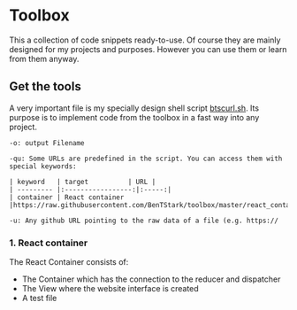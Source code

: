 # Toolbox

This a collection of code snippets ready-to-use. Of course they are mainly designed for my projects and purposes. However you can use them or learn from them anyway.

## Get the tools

A very important file is my specially design shell script [btscurl.sh](../toolbox/btscurl.sh). Its purpose is to implement code from the toolbox in a fast way into any project.

    -o: output Filename
    
    -qu: Some URLs are predefined in the script. You can access them with special keywords:

    | keyword   | target          | URL |
    | --------- |:-----------------:|:-----:|
    | container | React container |https://raw.githubusercontent.com/BenTStark/toolbox/master/react_container/|

    -u: Any github URL pointing to the raw data of a file (e.g. https://

### 1. React container

The React Container consists of:
* The Container which has the connection to the reducer and dispatcher
* The View where the website interface is created
* A test file
